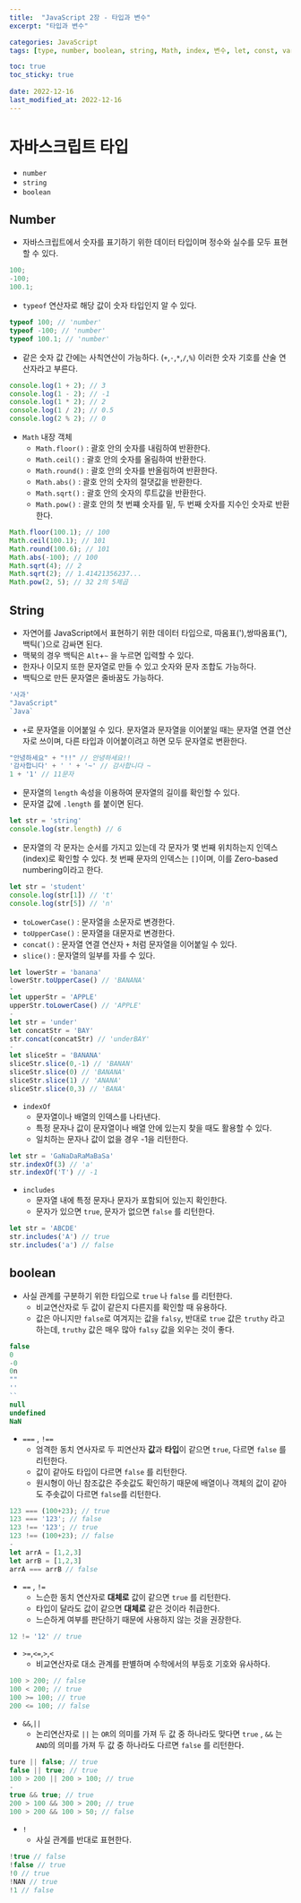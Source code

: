```yaml
---
title:  "JavaScript 2장 - 타입과 변수"
excerpt: "타입과 변수"

categories: JavaScript
tags: [type, number, boolean, string, Math, index, 변수, let, const, var, 논리연산자]

toc: true
toc_sticky: true
 
date: 2022-12-16
last_modified_at: 2022-12-16
---
```

# 자바스크립트 타입
- `number`
- `string`
- `boolean`

## Number
- 자바스크립트에서 숫자를 표기하기 위한 데이터 타입이며 정수와 실수를 모두 표현할 수 있다.
```js
100;
-100;
100.1;
```
- `typeof` 연산자로 해당 값이 숫자 타입인지 알 수 있다.
```js
typeof 100; // 'number'
typeof -100; // 'number'
typeof 100.1; // 'number'
```
- 같은 숫자 값 간에는 사칙연산이 가능하다. (`+`,`-`,`*`,`/`,`%`) 이러한 숫자 기호를 산술 연산자라고 부른다.
```js
console.log(1 + 2); // 3
console.log(1 - 2); // -1
console.log(1 * 2); // 2
console.log(1 / 2); // 0.5
console.log(2 % 2); // 0
```
- `Math` 내장 객체
    - `Math.floor()` : 괄호 안의 숫자를 내림하여 반환한다.
    - `Math.ceil()` : 괄호 안의 숫자를 올림하여 반환한다.
    - `Math.round()` : 괄호 안의 숫자를 반올림하여 반환한다.
    - `Math.abs()` : 괄호 안의 숫자의 절댓값을 반환한다.
    - `Math.sqrt()` : 괄호 안의 숫자의 루트값을 반환한다.
    - `Math.pow()` : 괄호 안의 첫 번쨰 숫자를 밑, 두 번째 숫자를 지수인 숫자로 반환한다.
```javascript
Math.floor(100.1); // 100
Math.ceil(100.1); // 101
Math.round(100.6); // 101
Math.abs(-100); // 100
Math.sqrt(4); // 2
Math.sqrt(2); // 1.41421356237...
Math.pow(2, 5); // 32 2의 5제곱
```

## String
- 자연어를 JavaScript에서 표현하기 위한 데이터 타입으로, 따옴표('),쌍따옴표("),백틱(`)으로 감싸면 된다.
- 맥북의 경우 백틱은 `Alt`+`~` 을 누르면 입력할 수 있다.
- 한자나 이모지 또한 문자열로 만들 수 있고 숫자와 문자 조합도 가능하다.
- 백틱으로 만든 문자열은 줄바꿈도 가능하다. 
```js
'사과'
"JavaScript"
`Java`
```

- `+`로 문자열을 이어붙일 수 있다. 문자열과 문자열을 이어붙일 때는 문자열 연결 연산자로 쓰이며, 다른 타입과 이어붙이려고 하면 모두 문자열로 변환한다.
```js
"안녕하세요" + "!!" // 안녕하세요!!
'감사합니다' + ' ' + '~' // 감사합니다 ~
1 + '1' // 11문자
```
- 문자열의 `length` 속성을 이용하여 문자열의 길이를 확인할 수 있다.
- 문자열 값에 `.length` 를 붙이면 된다.
```js
let str = 'string'
console.log(str.length) // 6
```
- 문자열의 각 문자는 순서를 가지고 있는데 각 문자가 몇 번째 위치하는지 인덱스(index)로 확인할 수 있다. 첫 번째 문자의 인덱스는 `[]`이며, 이를 Zero-based numbering이라고 한다.
```js
let str = 'student'
console.log(str[1]) // 't'
console.log(str[5]) // 'n'
```
- `toLowerCase()` : 문자열을 소문자로 변경한다.
- `toUpperCase()` : 문자열을 대문자로 변경한다.
- `concat()` : 문자열 연결 연산자 `+` 처럼 문자열을 이어붙일 수 있다.
- `slice()` : 문자열의 일부를 자를 수 있다.
```js
let lowerStr = 'banana'
lowerStr.toUpperCase() // 'BANANA'
-
let upperStr = 'APPLE'
upperStr.toLowerCase() // 'APPLE'
-
let str = 'under'
let concatStr = 'BAY'
str.concat(concatStr) // 'underBAY'
-
let sliceStr = 'BANANA'
sliceStr.slice(0,-1) // 'BANAN'
sliceStr.slice(0) // 'BANANA'
sliceStr.slice(1) // 'ANANA'
sliceStr.slice(0,3) // 'BANA'
```

- `indexOf`
    - 문자열이나 배열의 인덱스를 나타낸다.
    - 특정 문자나 값이 문자열이나 배열 안에 있는지 찾을 때도 활용할 수 있다.
    - 일치하는 문자나 값이 없을 경우 -1을 리턴한다.
```js
let str = 'GaNaDaRaMaBaSa'
str.indexOf(3) // 'a'
str.indexOf('T') // -1
```
- `includes`
    - 문자열 내에 특정 문자나 문자가 포함되어 있는지 확인한다.
    - 문자가 있으면 `true`, 문자가 없으면 `false` 를 리턴한다.
```js
let str = 'ABCDE'
str.includes('A') // true
str.includes('a') // false
```

## boolean
- 사실 관계를 구분하기 위한 타입으로 `true` 나 `false` 를 리턴한다.
    - 비교연산자로 두 값이 같은지 다른지를 확인할 때 유용하다.
    - 값은 아니지만 `false`로 여겨지는 값을 `falsy`, 반대로 `true` 값은 `truthy` 라고 하는데, `truthy` 값은 매우 많아 `falsy` 값을 외우는 것이 좋다.
```js
false
0
-0
0n
""
''
``
null
undefined
NaN
```
- `===` , `!==`
    - 엄격한 동치 연사자로 두 피연산자 **값**과 **타입**이 같으면 `true`, 다르면 `false` 를 리턴한다.
    - 값이 같아도 타입이 다르면 `false` 를 리턴한다.
    - 원시형이 아닌 참조값은 주솟값도 확인하기 때문에 배열이나 객체의 값이 같아도 주솟값이 다르면 `false`를 리턴한다.
```js
123 === (100+23); // true
123 === '123'; // false
123 !== '123'; // true
123 !== (100+23); // false
-
let arrA = [1,2,3]
let arrB = [1,2,3]
arrA === arrB // false
```
- `==` , `!=`
    - 느슨한 동치 연산자로 **대체로** 값이 같으면 `true` 를 리턴한다.
    - 타입이 달라도 값이 같으면 **대체로** 같은 것이라 취급한다.
    - 느슨하게 여부를 판단하기 때문에 사용하지 않는 것을 권장한다.
```js
12 != '12' // true
```
- `>=`,`<=`,`>`,`<`
    - 비교연산자로 대소 관계를 판별하며 수학에서의 부등호 기호와 유사하다.
```js
100 > 200; // false
100 < 200; // true
100 >= 100; // true
200 <= 100; // false
```
- `&&`,`||`
    - 논리연산자로 `||` 는 `OR`의 의미를 가져 두 값 중 하나라도 맞다면 `true` , `&&` 는 `AND`의 의미를 가져 두 값 중 하나라도 다르면 `false` 를 리턴한다.
```js
ture || false; // true
false || true; // true
100 > 200 || 200 > 100; // true
-
true && true; // true
200 > 100 && 300 > 200; // true
100 > 200 && 100 > 50; // false
```
- `!`
    - 사실 관계를 반대로 표현한다.
```js
!true // false
!false // true
!0 // true
!NAN // true
!1 // false
```